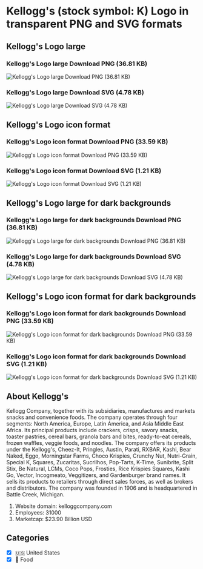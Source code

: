 # Kellogg's (stock symbol: K) Logo in transparent PNG and SVG formats

## Kellogg's Logo large

### Kellogg's Logo large Download PNG (36.81 KB)

![Kellogg's Logo large Download PNG (36.81 KB)](/img/orig/K_BIG-1bbc5852.png)

### Kellogg's Logo large Download SVG (4.78 KB)

![Kellogg's Logo large Download SVG (4.78 KB)](/img/orig/K_BIG-141eb83c.svg)

## Kellogg's Logo icon format

### Kellogg's Logo icon format Download PNG (33.59 KB)

![Kellogg's Logo icon format Download PNG (33.59 KB)](/img/orig/K-b27c0809.png)

### Kellogg's Logo icon format Download SVG (1.21 KB)

![Kellogg's Logo icon format Download SVG (1.21 KB)](/img/orig/K-681d4c8b.svg)

## Kellogg's Logo large for dark backgrounds

### Kellogg's Logo large for dark backgrounds Download PNG (36.81 KB)

![Kellogg's Logo large for dark backgrounds Download PNG (36.81 KB)](/img/orig/K_BIG.D-17dbd94a.png)

### Kellogg's Logo large for dark backgrounds Download SVG (4.78 KB)

![Kellogg's Logo large for dark backgrounds Download SVG (4.78 KB)](/img/orig/K_BIG.D-b88f83a3.svg)

## Kellogg's Logo icon format for dark backgrounds

### Kellogg's Logo icon format for dark backgrounds Download PNG (33.59 KB)

![Kellogg's Logo icon format for dark backgrounds Download PNG (33.59 KB)](/img/orig/K.D-e183a652.png)

### Kellogg's Logo icon format for dark backgrounds Download SVG (1.21 KB)

![Kellogg's Logo icon format for dark backgrounds Download SVG (1.21 KB)](/img/orig/K.D-634f5ad0.svg)

## About Kellogg's

Kellogg Company, together with its subsidiaries, manufactures and markets snacks and convenience foods. The company operates through four segments: North America, Europe, Latin America, and Asia Middle East Africa. Its principal products include crackers, crisps, savory snacks, toaster pastries, cereal bars, granola bars and bites, ready-to-eat cereals, frozen waffles, veggie foods, and noodles. The company offers its products under the Kellogg's, Cheez-It, Pringles, Austin, Parati, RXBAR, Kashi, Bear Naked, Eggo, Morningstar Farms, Choco Krispies, Crunchy Nut, Nutri-Grain, Special K, Squares, Zucaritas, Sucrilhos, Pop-Tarts, K-Time, Sunibrite, Split Stix, Be Natural, LCMs, Coco Pops, Frosties, Rice Krispies Squares, Kashi Go, Vector, Incogmeato, Veggitizers, and Gardenburger brand names. It sells its products to retailers through direct sales forces, as well as brokers and distributors. The company was founded in 1906 and is headquartered in Battle Creek, Michigan.

1. Website domain: kelloggcompany.com
2. Employees: 31000
3. Marketcap: $23.90 Billion USD


## Categories
- [x] 🇺🇸 United States
- [x] 🍴 Food
